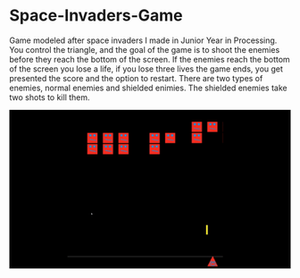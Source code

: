 # Space-Invaders-Game
Game modeled after space invaders I made in Junior Year in Processing. You control the triangle, and the goal of the game is to shoot the enemies before they reach the bottom of the screen. If the enemies reach the bottom of the screen you lose a life, if you lose three lives the game ends, you get presented the score and the option to restart. There are two types of enemies, normal enemies and shielded enimies. The shielded enemies take two shots to kill them.

<img src="https://github.com/wlhunter00/Space-Invaders-Game/blob/master/space%20invaders%20gif.gif" width=600><br>
